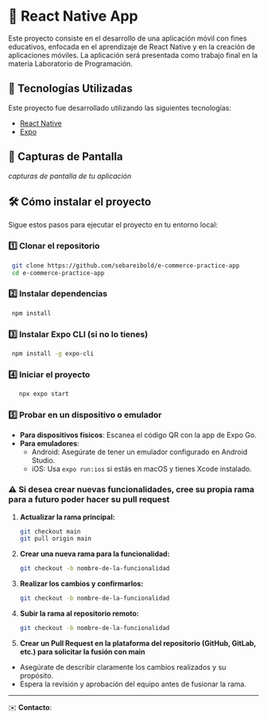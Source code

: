 # 📱 React Native App
Este proyecto consiste en el desarrollo de una aplicación móvil con fines educativos, enfocada en el aprendizaje de React Native y en la creación de aplicaciones móviles. La aplicación será presentada como trabajo final en la materia Laboratorio de Programación.

## 🚀 Tecnologías Utilizadas

Este proyecto fue desarrollado utilizando las siguientes tecnologías:

- [React Native](https://reactnative.dev/)
- [Expo](https://expo.dev/)

## 📸 Capturas de Pantalla

_capturas de pantalla de tu aplicación_

## 🛠️ Cómo instalar el proyecto

Sigue estos pasos para ejecutar el proyecto en tu entorno local:

### 1️⃣ Clonar el repositorio
```sh
 git clone https://github.com/sebareibold/e-commerce-practice-app
 cd e-commerce-practice-app
```

### 2️⃣ Instalar dependencias
```sh
 npm install
```

### 3️⃣ Instalar Expo CLI (si no lo tienes)
```sh
 npm install -g expo-cli
```

### 4️⃣ Iniciar el proyecto
```sh
   npx expo start
```


### 5️⃣ Probar en un dispositivo o emulador
- **Para dispositivos físicos**: Escanea el código QR con la app de Expo Go.
- **Para emuladores**:
  - Android: Asegúrate de tener un emulador configurado en Android Studio.
  - iOS: Usa `expo run:ios` si estás en macOS y tienes Xcode instalado.

### ⚠️ Si desea crear nuevas funcionalidades, cree su propia rama para a futuro poder hacer su pull request

1. **Actualizar la rama principal:**
   ```sh
   git checkout main
   git pull origin main
   ```

2. **Crear una nueva rama para la funcionalidad:**
   ```sh
   git checkout -b nombre-de-la-funcionalidad
   ```
3. **Realizar los cambios y confirmarlos:**
   ```sh
   git checkout -b nombre-de-la-funcionalidad
   ```
4. **Subir la rama al repositorio remoto:**
   ```sh
   git checkout -b nombre-de-la-funcionalidad
   ```
5. **Crear un Pull Request en la plataforma del repositorio (GitHub, GitLab, etc.) para solicitar la fusión con main**
  -  Asegúrate de describir claramente los cambios realizados y su propósito.
  - Espera la revisión y aprobación del equipo antes de fusionar la rama.

---
✉️ **Contacto**: 
